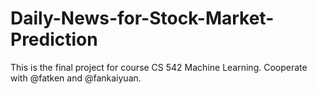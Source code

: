 # Daily-News-for-Stock-Market-Prediction
This is the final project for course CS 542 Machine Learning. Cooperate with @fatken and @fankaiyuan.
